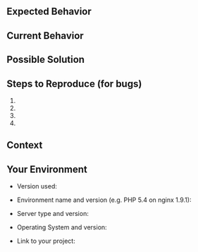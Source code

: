 ## Expected Behavior



## Current Behavior



## Possible Solution



## Steps to Reproduce (for bugs)


1.

2.

3.

4.

## Context



## Your Environment



* Version used:

* Environment name and version (e.g. PHP 5.4 on nginx 1.9.1):

* Server type and version:

* Operating System and version:

* Link to your project:
